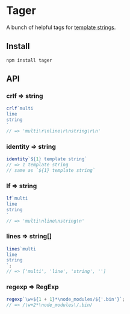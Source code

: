 # Tager
A bunch of helpful tags for [template strings](https://developer.mozilla.org/en-US/docs/Web/JavaScript/Reference/Template_literals).

## Install
```
npm install tager
```
## API

### crlf => string

```js
crlf`multi
line
string
`
// => 'multi\r\nline\r\nstring\r\n'
```
### identity => string

```js
identity`${1} template string`
// => 1 template string
// same as `${1} template string`
```
### lf => string

```js
lf`multi
line
string
`
// => 'multi\nline\nstring\n'
```
### lines => string[]

```js
lines`multi
line
string
`;
// => ['multi', 'line', 'string', '']
```
### regexp => RegExp

```js
regexp`\w+${1 + 1}*\node_modules/${'.bin'}`;
// => /\w+2*\node_modules\/.bin/
```
